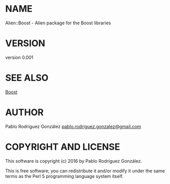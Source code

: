 # NAME

Alien::Boost - Alien package for the Boost libraries

# VERSION

version 0.001

# SEE ALSO

[Boost](http://www.boost.org)

# AUTHOR

Pablo Rodríguez González <pablo.rodriguez.gonzalez@gmail.com>

# COPYRIGHT AND LICENSE

This software is copyright (c) 2016 by Pablo Rodríguez González.

This is free software; you can redistribute it and/or modify it under
the same terms as the Perl 5 programming language system itself.
